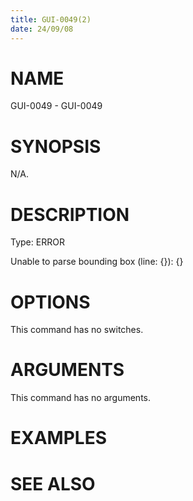 ```yaml
---
title: GUI-0049(2)
date: 24/09/08
---
```


# NAME

GUI-0049 - GUI-0049

# SYNOPSIS

N/A.

# DESCRIPTION

Type: ERROR

Unable to parse bounding box (line: {}): {}

# OPTIONS

This command has no switches.

# ARGUMENTS

This command has no arguments.

# EXAMPLES

# SEE ALSO
